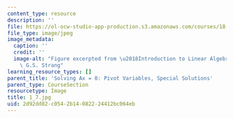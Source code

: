 ```yaml
---
content_type: resource
description: ''
file: https://ol-ocw-studio-app-production.s3.amazonaws.com/courses/18-06sc-linear-algebra-fall-2011/2d92dd82c0542b14082224412bc064eb_1_7.jpg
file_type: image/jpeg
image_metadata:
  caption: ''
  credit: ''
  image-alt: "Figure excerpted from \u2018Introduction to Linear Algebra\u2019 by\
    \ G.S. Strang"
learning_resource_types: []
parent_title: 'Solving Ax = 0: Pivot Variables, Special Solutions'
parent_type: CourseSection
resourcetype: Image
title: 1_7.jpg
uid: 2d92dd82-c054-2b14-0822-24412bc064eb
---
```


